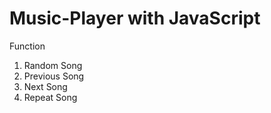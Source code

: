 # Music-Player with JavaScript

Function
1) Random Song
2) Previous Song
3) Next Song
4) Repeat Song

